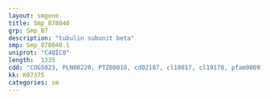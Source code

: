 ```yaml
---
layout: smgene
title: Smp_078040
grp: Smp_07
description: "tubulin subunit beta"
smp: Smp_078040.1
uniprot: "C4QIC0"
length:  1335
cdd: "COG5023, PLN00220, PTZ00010, cd02187, cl10017, cl19178, pfam00091, pfam03953, smart00864"
kk: K07375
categories: sm
---
```

